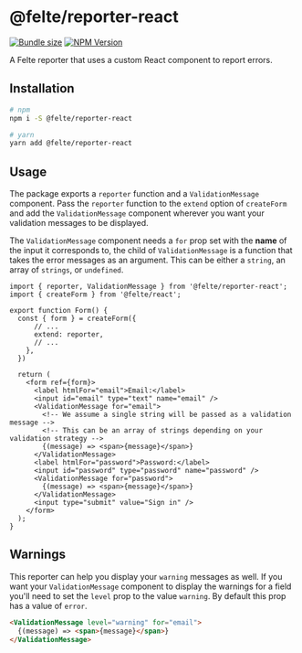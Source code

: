 # @felte/reporter-react

[![Bundle size](https://img.shields.io/bundlephobia/min/@felte/reporter-react)](https://bundlephobia.com/result?p=@felte/reporter-react)
[![NPM Version](https://img.shields.io/npm/v/@felte/reporter-react)](https://www.npmjs.com/package/@felte/reporter-react)

A Felte reporter that uses a custom React component to report errors.

## Installation

```sh
# npm
npm i -S @felte/reporter-react

# yarn
yarn add @felte/reporter-react
```

## Usage

The package exports a `reporter` function and a `ValidationMessage` component. Pass the `reporter` function to the `extend` option of `createForm` and add the `ValidationMessage` component wherever you want your validation messages to be displayed.

The `ValidationMessage` component needs a `for` prop set with the **name** of the input it corresponds to, the child of `ValidationMessage` is a function that takes the error messages as an argument. This can be either a `string`, an array of `strings`, or `undefined`.

```tsx
import { reporter, ValidationMessage } from '@felte/reporter-react';
import { createForm } from '@felte/react';

export function Form() {
  const { form } = createForm({
      // ...
      extend: reporter,
      // ...
    },
  })

  return (
    <form ref={form}>
      <label htmlFor="email">Email:</label>
      <input id="email" type="text" name="email" />
      <ValidationMessage for="email">
        <!-- We assume a single string will be passed as a validation message -->
        <!-- This can be an array of strings depending on your validation strategy -->
        {(message) => <span>{message}</span>}
      </ValidationMessage>
      <label htmlFor="password">Password:</label>
      <input id="password" type="password" name="password" />
      <ValidationMessage for="password">
        {(message) => <span>{message}</span>}
      </ValidationMessage>
      <input type="submit" value="Sign in" />
    </form>
  );
}
```

## Warnings

This reporter can help you display your `warning` messages as well. If you want your `ValidationMessage` component to display the warnings for a field you'll need to set the `level` prop to the value `warning`. By default this prop has a value of `error`.

```html
<ValidationMessage level="warning" for="email">
  {(message) => <span>{message}</span>}
</ValidationMessage>
```
